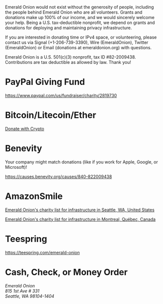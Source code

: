 <p>Emerald Onion would not exist without the generosity of people, including the people behind Emerald Onion who are all volunteers. Grants and donations make up 100% of our income, and we would sincerely welcome your help. Being a U.S. tax-deductible nonprofit, we depend on grants and donations for deploying and maintaining privacy infrastructure.</p>

<p>If you are interested in donating time or IPv4 space, or volunteering, please contact us via Signal (+1-206-739-3390), Wire (EmeraldOnion), Twitter (EmeraldOnion) or Email (donations at emeraldonion.org) with questions.</p>

<p>Emerald Onion is a U.S. 501(c)(3) nonprofit, tax ID #82-2009438. Contributions are tax deductible as allowed by law. Thank you!</p>

# PayPal Giving Fund

<a href="https://www.paypal.com/us/fundraiser/charity/2819730" target="_blank">https://www.paypal.com/us/fundraiser/charity/2819730</a>

# Bitcoin/Litecoin/Ether

<div>
  <a class="donate-with-crypto"
     href="https://commerce.coinbase.com/checkout/21a685fb-7e6b-4cca-827d-f2aaf5890ada">
    <span>Donate with Crypto</span>
  </a>
  <script src="https://commerce.coinbase.com/v1/checkout.js?version=201807">
  </script>
</div>

# Benevity

Your company might match donations (like if you work for Apple, Google, or Microsoft)!

<a href="https://causes.benevity.org/causes/840-822009438" target="_blank">https://causes.benevity.org/causes/840-822009438</a>

# AmazonSmile

<a href="https://smile.amazon.com/hz/charitylist/ls/HK9UAWTA5YLR/ref=smi_ext_lnk_lcl_cl" target="_blank">Emerald Onion's charity list for infrastructure in Seattle, WA, United States</a>

<a href="https://smile.amazon.com/hz/charitylist/ls/1PITW87JXW5AG/ref=smi_ext_lnk_lcl_cl" target="_blank">Emerald Onion's charity list for infrastructure in Montreal, Québec, Canada</a>

# Teespring

<a href="https://teespring.com/emerald-onion" target="_blank">https://teespring.com/emerald-onion</a>

# Cash, Check, or Money Order

<address>Emerald Onion
<br />815 1st Ave # 331
<br />Seattle, WA 98104-1404</address>
<br />
<br />
